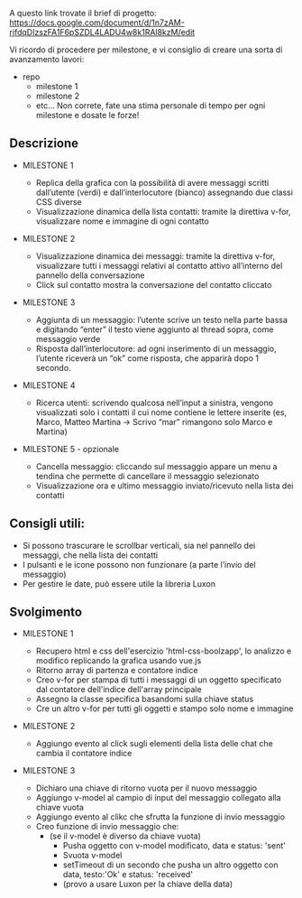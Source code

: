 
A questo link trovate il brief di progetto:
https://docs.google.com/document/d/1n7zAM-rjfdqDIzszFA1F6pSZDL4LADU4w8k1RAl8kzM/edit

Vi ricordo di procedere per milestone, e vi consiglio di creare una sorta di avanzamento lavori:
- repo
    - milestone 1
    - milestone 2
    - etc...
Non correte, fate una stima personale di tempo per ogni milestone e dosate le forze!

## Descrizione
- MILESTONE 1
    - Replica della grafica con la possibilità di avere messaggi scritti dall’utente (verdi) e dall’interlocutore (bianco) assegnando due classi CSS diverse
    - Visualizzazione dinamica della lista contatti: tramite la direttiva v-for, visualizzare nome e immagine di ogni contatto

- MILESTONE 2
    - Visualizzazione dinamica dei messaggi: tramite la direttiva v-for, visualizzare tutti i messaggi relativi al contatto attivo all’interno del pannello della conversazione
    - Click sul contatto mostra la conversazione del contatto cliccato

- MILESTONE 3
    - Aggiunta di un messaggio: l’utente scrive un testo nella parte bassa e digitando “enter” il testo viene aggiunto al thread sopra, come messaggio verde
    - Risposta dall’interlocutore: ad ogni inserimento di un messaggio, l’utente riceverà un “ok” come risposta, che apparirà dopo 1 secondo.

- MILESTONE 4
    - Ricerca utenti: scrivendo qualcosa nell’input a sinistra, vengono visualizzati solo i contatti il cui nome contiene le lettere inserite (es, Marco, Matteo Martina -> Scrivo “mar” rimangono solo Marco e Martina)

- MILESTONE 5 - opzionale
    - Cancella messaggio: cliccando sul messaggio appare un menu a tendina che permette di cancellare il messaggio selezionato
    - Visualizzazione ora e ultimo messaggio inviato/ricevuto nella lista dei contatti

## Consigli utili:
- Si possono trascurare le scrollbar verticali, sia nel pannello dei messaggi, che nella lista dei contatti
- I pulsanti e le icone possono non funzionare (a parte l’invio del messaggio)
- Per gestire le date, può essere utile la libreria Luxon

## Svolgimento
- MILESTONE 1
    - Recupero html e css dell'esercizio 'html-css-boolzapp', lo analizzo e modifico replicando la grafica usando vue.js
    - Ritorno array di partenza e contatore indice
    - Creo v-for per stampa di tutti i messaggi di un oggetto specificato dal contatore dell'indice dell'array principale
    - Assegno la classe specifica basandomi sulla chiave status
    - Cre un altro v-for per tutti gli oggetti e stampo solo nome e immagine

- MILESTONE 2
    - Aggiungo evento al click sugli elementi della lista delle chat che cambia il contatore indice 

- MILESTONE 3
    - Dichiaro una chiave di ritorno vuota per il nuovo messaggio
    - Aggiungo v-model al campio di input del messaggio collegato alla chiave vuota
    - Aggiungo evento al clikc che sfrutta la funzione di invio messaggio
    - Creo funzione di invio messaggio che:
        - (se il v-model è diverso da chiave vuota)
            - Pusha oggetto con v-model modificato, data e status: 'sent'
            - Svuota v-model
            - setTimeout di un secondo che pusha un altro oggetto con data, testo:'Ok' e status: 'received'
            - (provo a usare Luxon per la chiave della data)